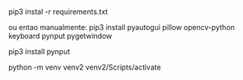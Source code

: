 pip3 instal -r requirements.txt
 
ou entao manualmente:
pip3 install pyautogui pillow opencv-python keyboard pynput pygetwindow

pip3 install pynput

python -m venv venv2
venv2/Scripts/activate